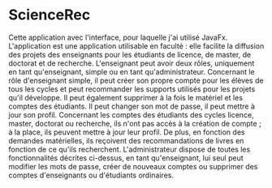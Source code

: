 # ScienceRec
Cette application avec l'interface, pour laquelle j'ai utilisé JavaFx.
L'application est une application utilisable en faculté : elle facilite la diffusion des projets des enseignants pour les étudiants de licence, de master, de doctorat et de recherche. L'enseignant peut avoir deux rôles, uniquement en tant qu'enseignant, simple ou en tant qu'administrateur. Concernant le rôle d'enseignant simple, il peut créer son propre compte pour les élèves de tous les cycles et peut recommander les supports utilisés pour les projets qu'il développe. Il peut également supprimer à la fois le matériel et les comptes des étudiants. Il peut changer son mot de passe, il peut mettre à jour son profil.
Concernant les comptes des étudiants des cycles licence, master, doctorat ou recherche, ils n'ont pas accès à la création de compte ; à la place, ils peuvent mettre à jour leur profil. De plus, en fonction des demandes matérielles, ils reçoivent des recommandations de livres en fonction de ce qu'ils recherchent.
L'administrateur dispose de toutes les fonctionnalités décrites ci-dessus, en tant qu'enseignant, lui seul peut modifier les mots de passe, créer de nouveaux comptes ou supprimer des comptes d'enseignants ou d'étudiants ordinaires.
